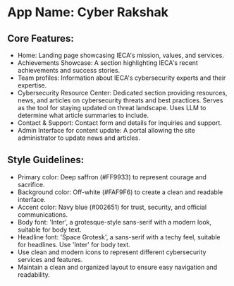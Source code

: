 # **App Name**: Cyber Rakshak

## Core Features:

- Home: Landing page showcasing IECA's mission, values, and services.
- Achievements Showcase: A section highlighting IECA's recent achievements and success stories.
- Team profiles: Information about IECA's cybersecurity experts and their expertise.
- Cybersecurity Resource Center: Dedicated section providing resources, news, and articles on cybersecurity threats and best practices. Serves as the tool for staying updated on threat landscape. Uses LLM to determine what article summaries to include.
- Contact & Support: Contact form and details for inquiries and support.
- Admin Interface for content update: A portal allowing the site administrator to update news and articles.

## Style Guidelines:

- Primary color: Deep saffron (#FF9933) to represent courage and sacrifice.
- Background color: Off-white (#FAF9F6) to create a clean and readable interface.
- Accent color: Navy blue (#002651) for trust, security, and official communications.
- Body font: 'Inter', a grotesque-style sans-serif with a modern look, suitable for body text.
- Headline font: 'Space Grotesk', a sans-serif with a techy feel, suitable for headlines. Use 'Inter' for body text.
- Use clean and modern icons to represent different cybersecurity services and features.
- Maintain a clean and organized layout to ensure easy navigation and readability.